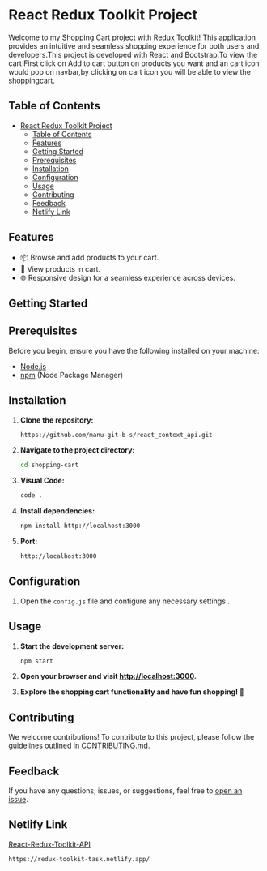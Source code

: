 # React Redux Toolkit Project

Welcome to my Shopping Cart project with Redux Toolkit! This application provides an intuitive and seamless shopping experience for both users and developers.This project is developed with React and Bootstrap.To view the cart First click on Add to cart button on products you want and an cart icon would pop on navbar,by clicking on cart icon you will be able to view the shoppingcart.

## Table of Contents

- [React Redux Toolkit Project](#react-redux-toolkit-project)
  - [Table of Contents](#table-of-contents)
  - [Features](#features)
  - [Getting Started](#getting-started)
  - [Prerequisites](#prerequisites)
  - [Installation](#installation)
  - [Configuration](#configuration)
  - [Usage](#usage)
  - [Contributing](#contributing)
  - [Feedback](#feedback)
  - [Netlify Link](#netlify-link)

## Features

- 📦 Browse and add products to your cart.
- 🛒 View products in cart.
- 🌐 Responsive design for a seamless experience across devices.

## Getting Started

## Prerequisites

Before you begin, ensure you have the following installed on your machine:

- [Node.js](https://nodejs.org/)
- [npm](https://www.npmjs.com/) (Node Package Manager)

## Installation

1. **Clone the repository:**

   ```bash
   https://github.com/manu-git-b-s/react_context_api.git
   ```

2. **Navigate to the project directory:**

   ```bash
   cd shopping-cart
   ```

3. **Visual Code:**

   ```bash
   code .
   ```

4. **Install dependencies:**

   ```bash
   npm install http://localhost:3000
   ```

5. **Port:**

   ```bash
   http://localhost:3000
   ```

## Configuration

1. Open the `config.js` file and configure any necessary settings .

## Usage

1. **Start the development server:**

   ```bash
   npm start
   ```

2. **Open your browser and visit [http://localhost:3000](http://localhost:3000).**

3. **Explore the shopping cart functionality and have fun shopping! 🎉**

## Contributing

We welcome contributions! To contribute to this project, please follow the guidelines outlined in [CONTRIBUTING.md](CONTRIBUTING.md).

## Feedback

If you have any questions, issues, or suggestions, feel free to [open an issue](https://github.com/manu-git-b-s/redux_toolkit_task_new.git/issues).

## Netlify Link

[React-Redux-Toolkit-API](https://redux-toolkit-task.netlify.app/)

```bash
https://redux-toolkit-task.netlify.app/
```
